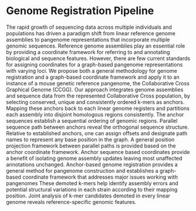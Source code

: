 # Genome Registration Pipeline

The rapid growth of sequencing data across multiple individuals and populations has driven a paradigm shift 
from linear reference genome assemblies to pangenome representations that incorporate multiple genomic sequences.
Reference genome assemblies play an essential role by providing a coordinate framework for referring to and annotating biological and sequence features. 
However, there are few current standards for assigning coordinates for a graph-based pangenome representations with varying loci.
We propose both a general methodology for genome registration and a graph-based coordinate framework and apply it to an instance of a mouse genetic reference pangenome, the Collaborative Cross Graphical Genome (CCGG). 
Our approach integrates genome assemblies and sequence data from the represented Collaborative Cross population, by
selecting conserved, unique and consistently ordered k-mers as anchors. 
Mapping these anchors back to each linear genome registers and partitions each assembly into disjoint homologous regions consistently.
The anchor sequences establish a sequential ordering of genomic regions. 
Parallel sequence path between anchors reveal the orthogonal sequence structure.
Relative to established anchors, one can assign offsets and designate path names to represent any base position in the graph. 
A general position projection framework between parallel paths is provided based on the anchor coordinate framework.
Anchor sequence based coordinates provide a benefit of isolating genome assembly updates leaving most unaffected annotations unchanged.
Anchor-based genome registration provides a general method for pangenome construction and establishes a graph-based coordinate framework that addresses major issues working with pangenomes
These demoted k-mers help identify assembly errors and potential structural variations in each strain according to their mapping position. 
Joint analysis of k-mer candidates demoted in every linear genome reveals reference-specific genomic features.
